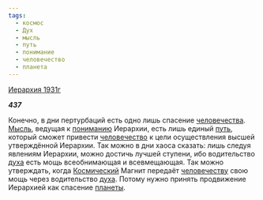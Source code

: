 ```yaml
---
tags:
  - космос
  - Дух
  - мысль
  - путь
  - понимание
  - человечество
  - планета
---
```

[Иерархия 1931г](https://127.0.0.1:4002/agni/1931)

___437___

Конечно, в дни пертурбаций есть одно лишь спасение [человечества](../../../tags/#[человечество](../../../tags/#человечество)). [Мысль](../../../tags/#мысль), ведущая к [пониманию](../../../tags/#понимание) Иерархии, есть лишь единый [путь](../../../tags/#путь), который сможет привести [человечество](../../../tags/#человечество) к цели осуществления высшей утверждённой Иерархии. Так можно в дни хаоса сказать: лишь следуя явлениям Иерархии, можно достичь лучшей ступени, ибо водительство [духа](../../../tags/#Дух) есть мощь всеобнимающая и всевмещающая. Так можно утверждать, когда [Космический](../../../tags/#космос) Магнит передаёт [человечеству](../../../tags/#человечество) свою мощь через водительство [духа](../../../tags/#Дух). Потому нужно принять продвижение Иерархией как спасение [планеты](../../../tags/#планета).   


